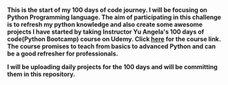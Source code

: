 **This is the start of my 100 days of code journey. I will be focusing on Python Programming language. The aim of participating in this challenge is to refresh my python knowledge and also create some awesome projects
I have started by taking Instructor Yu Angela's 100 days of code(Python Bootcamp) course on Udemy. Click [here](https://www.udemy.com/course/100-days-of-code) for the course link. The course promises to teach from basics to advanced Python and can be a good refresher for professionals.**

**I will be uploading daily projects for the 100 days and will be committing them in this repository.**
